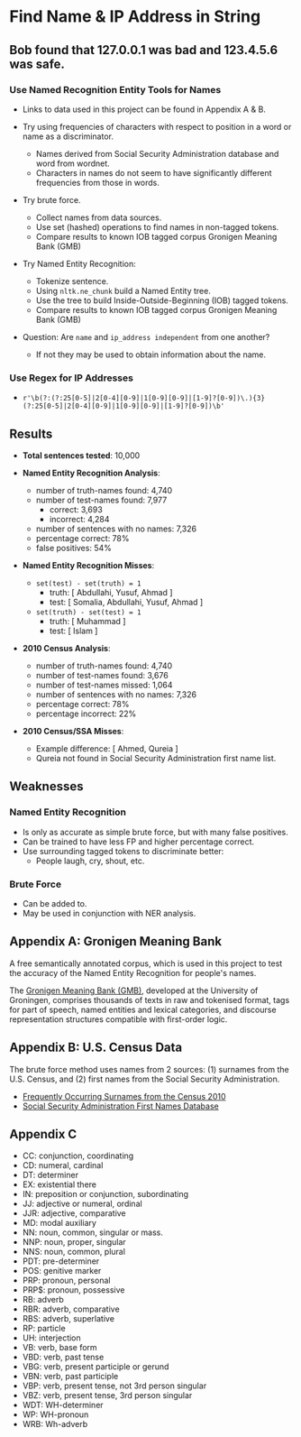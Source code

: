 [](https://github.com/transreductionist/proper_nouns/issues/4)

# Find Name & IP Address in String

## Bob found that 127.0.0.1 was bad and 123.4.5.6 was safe.

### Use Named Recognition Entity Tools for Names

- Links to data used in this project can be found in Appendix A & B.

- Try using frequencies of characters with respect to position in a word or name as a discriminator.
    - Names derived from Social Security Administration database and word from wordnet.
    - Characters in names do not seem to have significantly different frequencies from those in words.

- Try brute force.
    - Collect names from data sources.
    - Use set (hashed) operations to find names in non-tagged tokens.
    - Compare results to known IOB tagged corpus Gronigen Meaning Bank (GMB)

- Try Named Entity Recognition:
    - Tokenize sentence.
    - Using `nltk.ne_chunk` build a Named Entity tree.
    - Use the tree to build Inside-Outside-Beginning (IOB) tagged tokens.
    - Compare results to known IOB tagged corpus Gronigen Meaning Bank (GMB)

- Question: Are `name` and `ip_address independent` from one another?
    - If not they may be used to obtain information about the name.

### Use Regex for IP Addresses

- `r'\b(?:(?:25[0-5]|2[0-4][0-9]|1[0-9][0-9]|[1-9]?[0-9])\.){3}(?:25[0-5]|2[0-4][0-9]|1[0-9][0-9]|[1-9]?[0-9])\b'`

## Results

- **Total sentences tested**: 10,000

- **Named Entity Recognition Analysis**:
    - number of truth-names found: 4,740
    - number of test-names found: 7,977
        - correct: 3,693
        - incorrect: 4,284
    - number of sentences with no names: 7,326
    - percentage correct: 78%
    - false positives: 54%
- **Named Entity Recognition Misses**:
    - `set(test) - set(truth) = 1`
        - truth: [ Abdullahi, Yusuf, Ahmad ]
        - test: [ Somalia, Abdullahi, Yusuf, Ahmad ]
    - `set(truth) - set(test) = 1`
        - truth: [ Muhammad ]
        - test: [ Islam ]
- **2010 Census Analysis**:
    - number of truth-names found: 4,740
    - number of test-names found: 3,676
    - number of test-names missed: 1,064
    - number of sentences with no names: 7,326
    - percentage correct: 78%
    - percentage incorrect: 22%
- **2010 Census/SSA Misses**:
    - Example difference: [ Ahmed, Qureia ]
    - Qureia not found in Social Security Administration first name list.

## Weaknesses

### Named Entity Recognition
- Is only as accurate as simple brute force, but with many false positives.
- Can be trained to have less FP and higher percentage correct.
- Use surrounding tagged tokens to discriminate better:
    - People laugh, cry, shout, etc.

### Brute Force
- Can be added to.
- May be used in conjunction with NER analysis.


## Appendix A: Gronigen Meaning Bank

A free semantically annotated corpus, which is used in this project to test the accuracy of
the Named Entity Recognition for people's names.

The [Gronigen Meaning Bank (GMB)](http://gmb.let.rug.nl/), developed at the University of
Groningen, comprises thousands of texts in raw and tokenised format, tags for part of
speech, named entities and lexical categories, and discourse representation structures
compatible with first-order logic.


## Appendix B: U.S. Census Data

The brute force method uses names from 2 sources: (1) surnames from the U.S. Census, and (2)
first names from the Social Security Administration.

- [Frequently Occurring Surnames from the Census 2010](https://www.census.gov/topics/population/genealogy/data.html)
- [Social Security Administration First Names Database](https://data.world/len/us-first-names-database)


## Appendix C

- CC: conjunction, coordinating
- CD: numeral, cardinal
- DT: determiner
- EX: existential there
- IN: preposition or conjunction, subordinating
- JJ: adjective or numeral, ordinal
- JJR: adjective, comparative
- MD: modal auxiliary
- NN: noun, common, singular or mass.
- NNP: noun, proper, singular
- NNS: noun, common, plural
- PDT: pre-determiner
- POS: genitive marker
- PRP: pronoun, personal
- PRP$: pronoun, possessive
- RB: adverb
- RBR: adverb, comparative
- RBS: adverb, superlative
- RP: particle
- UH: interjection
- VB: verb, base form
- VBD: verb, past tense
- VBG: verb, present participle or gerund
- VBN: verb, past participle
- VBP: verb, present tense, not 3rd person singular
- VBZ: verb, present tense, 3rd person singular
- WDT: WH-determiner
- WP: WH-pronoun
- WRB: Wh-adverb


